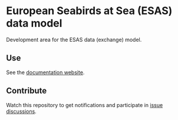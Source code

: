 # European Seabirds at Sea (ESAS) data model

Development area for the ESAS data (exchange) model.

## Use

See the [documentation website](https://esas-docs.ices.dk/).

## Contribute

Watch this repository to get notifications and participate in [issue discussions](https://github.com/ices-tools-dev/esas/issues).
